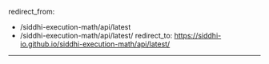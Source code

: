 redirect_from:
  - /siddhi-execution-math/api/latest
  - /siddhi-execution-math/api/latest/
redirect_to: https://siddhi-io.github.io/siddhi-execution-math/api/latest/
---
